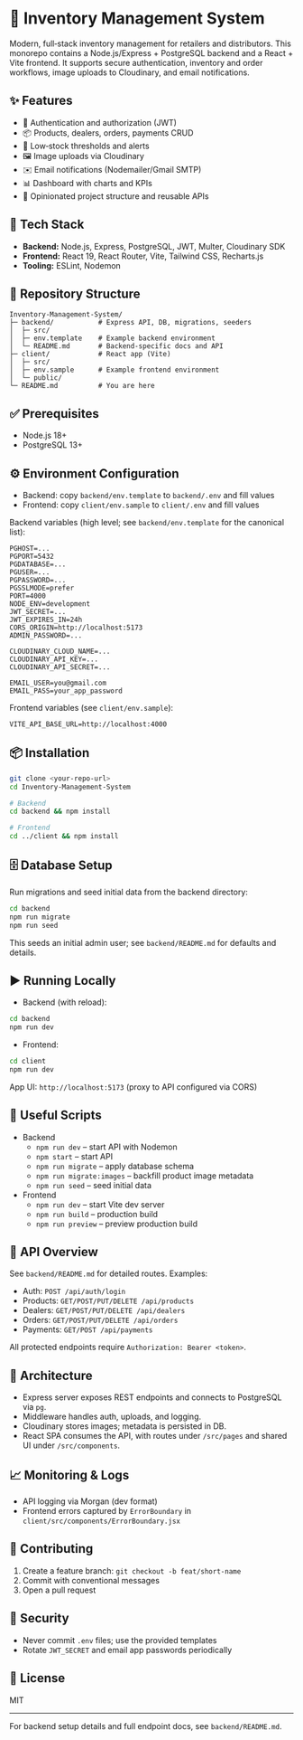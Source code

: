 # 🚀 Inventory Management System

Modern, full‑stack inventory management for retailers and distributors. This monorepo contains a Node.js/Express + PostgreSQL backend and a React + Vite frontend. It supports secure authentication, inventory and order workflows, image uploads to Cloudinary, and email notifications.

## ✨ Features

- 🔐 Authentication and authorization (JWT)
- 📦 Products, dealers, orders, payments CRUD
- 🚨 Low‑stock thresholds and alerts
- 🖼️ Image uploads via Cloudinary
- ✉️ Email notifications (Nodemailer/Gmail SMTP)
- 📊 Dashboard with charts and KPIs
- 🧱 Opinionated project structure and reusable APIs

## 🧰 Tech Stack

- **Backend:** Node.js, Express, PostgreSQL, JWT, Multer, Cloudinary SDK
- **Frontend:** React 19, React Router, Vite, Tailwind CSS, Recharts.js
- **Tooling:** ESLint, Nodemon

## 📁 Repository Structure

```
Inventory-Management-System/
├─ backend/           # Express API, DB, migrations, seeders
│  ├─ src/
│  ├─ env.template    # Example backend environment
│  └─ README.md       # Backend-specific docs and API
├─ client/            # React app (Vite)
│  ├─ src/
│  ├─ env.sample      # Example frontend environment
│  └─ public/
└─ README.md          # You are here
```

## ✅ Prerequisites

- Node.js 18+
- PostgreSQL 13+

## ⚙️ Environment Configuration

- Backend: copy `backend/env.template` to `backend/.env` and fill values
- Frontend: copy `client/env.sample` to `client/.env` and fill values

Backend variables (high level; see `backend/env.template` for the canonical list):

```
PGHOST=...
PGPORT=5432
PGDATABASE=...
PGUSER=...
PGPASSWORD=...
PGSSLMODE=prefer
PORT=4000
NODE_ENV=development
JWT_SECRET=...
JWT_EXPIRES_IN=24h
CORS_ORIGIN=http://localhost:5173
ADMIN_PASSWORD=...

CLOUDINARY_CLOUD_NAME=...
CLOUDINARY_API_KEY=...
CLOUDINARY_API_SECRET=...

EMAIL_USER=you@gmail.com
EMAIL_PASS=your_app_password
```

Frontend variables (see `client/env.sample`):

```
VITE_API_BASE_URL=http://localhost:4000
```

## 📦 Installation

```bash
git clone <your-repo-url>
cd Inventory-Management-System

# Backend
cd backend && npm install

# Frontend
cd ../client && npm install
```

## 🗄️ Database Setup

Run migrations and seed initial data from the backend directory:

```bash
cd backend
npm run migrate
npm run seed
```

This seeds an initial admin user; see `backend/README.md` for defaults and details.

## ▶️ Running Locally

- Backend (with reload):
```bash
cd backend
npm run dev
```

- Frontend:
```bash
cd client
npm run dev
```

App UI: `http://localhost:5173` (proxy to API configured via CORS)

## 🧪 Useful Scripts

- Backend
  - `npm run dev` – start API with Nodemon
  - `npm start` – start API
  - `npm run migrate` – apply database schema
  - `npm run migrate:images` – backfill product image metadata
  - `npm run seed` – seed initial data
- Frontend
  - `npm run dev` – start Vite dev server
  - `npm run build` – production build
  - `npm run preview` – preview production build

## 🔌 API Overview

See `backend/README.md` for detailed routes. Examples:

- Auth: `POST /api/auth/login`
- Products: `GET/POST/PUT/DELETE /api/products`
- Dealers: `GET/POST/PUT/DELETE /api/dealers`
- Orders: `GET/POST/PUT/DELETE /api/orders`
- Payments: `GET/POST /api/payments`

All protected endpoints require `Authorization: Bearer <token>`.

## 🧭 Architecture

- Express server exposes REST endpoints and connects to PostgreSQL via `pg`.
- Middleware handles auth, uploads, and logging.
- Cloudinary stores images; metadata is persisted in DB.
- React SPA consumes the API, with routes under `/src/pages` and shared UI under `/src/components`.

## 📈 Monitoring & Logs

- API logging via Morgan (dev format)
- Frontend errors captured by `ErrorBoundary` in `client/src/components/ErrorBoundary.jsx`

## 🤝 Contributing

1. Create a feature branch: `git checkout -b feat/short-name`
2. Commit with conventional messages
3. Open a pull request

## 🔐 Security

- Never commit `.env` files; use the provided templates
- Rotate `JWT_SECRET` and email app passwords periodically

## 📄 License

MIT

---

For backend setup details and full endpoint docs, see `backend/README.md`.
